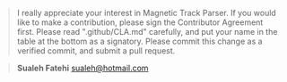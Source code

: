 > I really appreciate your interest in Magnetic Track Parser. If you would like to make a contribution, please sign the Contributor Agreement first. Please read ".github/CLA.md" carefully, and put your name in the table at the bottom as a signatory. Please commit this change as a verified commit, and submit a pull request.

> **Sualeh Fatehi** <sualeh@hotmail.com>
